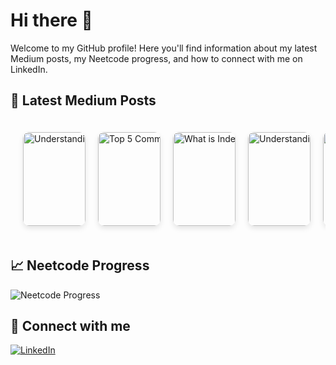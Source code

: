 # Hi there 👋

Welcome to my GitHub profile! Here you'll find information about my latest Medium posts, my Neetcode progress, and how to connect with me on LinkedIn.

## 📖 Latest Medium Posts
<!-- BLOG-POST-THUMBNAILS:START -->
<div style="display: flex; overflow-x: auto; white-space: nowrap; padding: 10px;">
  <a href="https://medium.com/@jain.yash1909/understanding-single-sign-on-sso-ca7aae32bdcd?source=rss-572bb85fdb------2" style="text-decoration: none; color: inherit; display: inline-block; margin: 10px; position: relative; width: 100px; height: 150px;">
    <img src="https://miro.medium.com/v2/resize:fit:712/1*yiw8smZDlNLmGgDyzWXdQg.png" alt="Understanding Single Sign-On (SSO)" style="width: 100%; height: 100%; max-height:150px; object-fit: cover; max-width: 100px; border-radius: 10px; box-shadow: 0 4px 8px rgba(0,0,0,0.1); transition: transform 0.2s;">
  </a>
  <a href="https://medium.com/@jain.yash1909/top-5-common-ways-to-improve-api-performance-c259860ba5d9?source=rss-572bb85fdb------2" style="text-decoration: none; color: inherit; display: inline-block; margin: 10px; position: relative; width: 100px; height: 150px;">
    <img src="https://miro.medium.com/v2/resize:fit:1200/1*Y1Kc3-p3zOj2EgLRrdAE_w.png" alt="Top 5 Common Ways to Improve API Performance" style="width: 100%; height: 100%; max-height:150px; object-fit: cover; max-width: 100px; border-radius: 10px; box-shadow: 0 4px 8px rgba(0,0,0,0.1); transition: transform 0.2s;">
  </a>
  <a href="https://medium.com/@jain.yash1909/what-is-indexing-in-a-database-and-why-is-it-important-7d8b686c9efa?source=rss-572bb85fdb------2" style="text-decoration: none; color: inherit; display: inline-block; margin: 10px; position: relative; width: 100px; height: 150px;">
    <img src="https://miro.medium.com/v2/resize:fit:1087/1*1y9MLt5YWL4dnytIRuMObA.png" alt="What is Indexing in a Database and Why is it Important?" style="width: 100%; height: 100%; max-height:150px; object-fit: cover; max-width: 100px; border-radius: 10px; box-shadow: 0 4px 8px rgba(0,0,0,0.1); transition: transform 0.2s;">
  </a>
  <a href="https://medium.com/@jain.yash1909/understanding-cache-systems-what-they-are-how-to-build-them-and-their-advantages-39dc33cef69b?source=rss-572bb85fdb------2" style="text-decoration: none; color: inherit; display: inline-block; margin: 10px; position: relative; width: 100px; height: 150px;">
    <img src="https://miro.medium.com/v2/resize:fit:998/1*99HRHh-fYdlnLuTtHjaIQg.png" alt="Understanding Cache Systems: What They Are, How to Build Them, and Their Advantages" style="width: 100%; height: 100%; max-height:150px; object-fit: cover; max-width: 100px; border-radius: 10px; box-shadow: 0 4px 8px rgba(0,0,0,0.1); transition: transform 0.2s;">
  </a>
  <a href="https://medium.com/@jain.yash1909/monolithic-vs-microservices-architecture-understanding-the-key-differences-7ddf328565d0?source=rss-572bb85fdb------2" style="text-decoration: none; color: inherit; display: inline-block; margin: 10px; position: relative; width: 100px; height: 150px;">
    <img src="https://miro.medium.com/v2/resize:fit:1030/1*qCD-W51kRsI-PRqMtZsxmA.jpeg" alt="Monolithic vs. Microservices Architecture: Understanding the Key Differences" style="width: 100%; height: 100%; max-height:150px; object-fit: cover; max-width: 100px; border-radius: 10px; box-shadow: 0 4px 8px rgba(0,0,0,0.1); transition: transform 0.2s;">
  </a>
</div>
<!-- BLOG-POST-THUMBNAILS:END -->

## 📈 Neetcode Progress
![Neetcode Progress](https://progress-bar.dev/56?title=completed&width=200)

## 🔗 Connect with me
[![LinkedIn](https://img.shields.io/badge/LinkedIn-Connect-blue)](https://www.linkedin.com/in/yash-jain-869144b1/)
